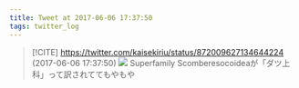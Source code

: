 ```yaml
---
title: Tweet at 2017-06-06 17:37:50
tags: twitter_log
---
```


> [!CITE] https://twitter.com/kaisekiriu/status/872009627134644224 (2017-06-06 17:37:50)
> ![](https://twitter.com/kaisekiriu/status/872009627134644224)
> Superfamily Scomberesocoideaが「ダツ上科」って訳されててもやもや
